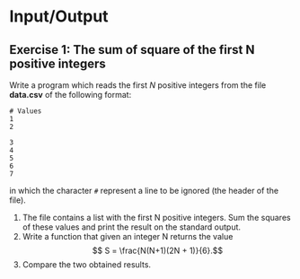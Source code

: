# Input/Output

## Exercise 1: The sum of square of the first N positive integers

Write a program which reads the first $N$ positive integers from the file **data.csv** of the following format:
```text
# Values
1
2

3
4
5
6
7
```
in which the character `#` represent a line to be ignored (the header of the file).

 1. The file contains a list with the first N positive integers. Sum the squares of these values and print the result on the standard output.
 2. Write a function that given an integer N returns the value $$ S = \frac{N(N+1)(2N + 1)}{6}.$$
 3. Compare the two obtained results.

